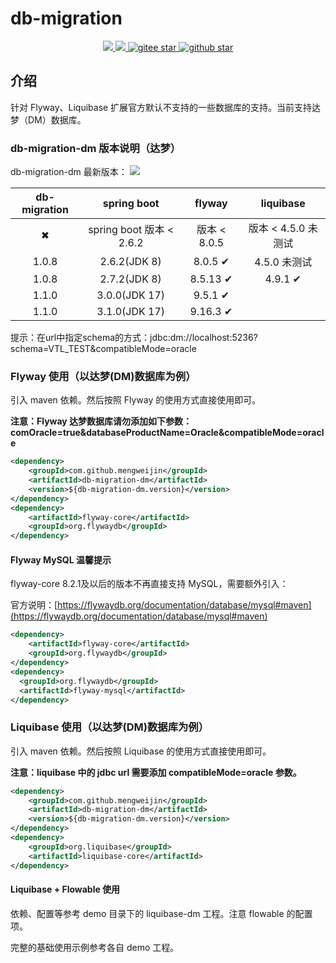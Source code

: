 # db-migration
<p align="center">
	<a target="_blank" href="https://github.com/mengweijin/db-migration/blob/master/LICENSE">
		<img src="https://img.shields.io/badge/license-Apache2.0-blue.svg" />
	</a>
	<a target="_blank" href="https://www.oracle.com/technetwork/java/javase/downloads/index.html">
		<img src="https://img.shields.io/badge/JDK-8+-green.svg" />
	</a>
	<a target="_blank" href="https://gitee.com/mengweijin/db-migration/stargazers">
		<img src="https://gitee.com/mengweijin/db-migration-dm/badge/star.svg?theme=dark" alt='gitee star'/>
	</a>
	<a target="_blank" href='https://github.com/mengweijin/db-migration'>
		<img src="https://img.shields.io/github/stars/mengweijin/db-migration.svg?style=social" alt="github star"/>
	</a>
</p>

## 介绍
针对 Flyway、Liquibase 扩展官方默认不支持的一些数据库的支持。当前支持达梦（DM）数据库。

### db-migration-dm 版本说明（达梦）
db-migration-dm 最新版本：
<a target="_blank" href="https://search.maven.org/search?q=g:%22com.github.mengweijin%22%20AND%20a:%22db-migration-dm%22">
    <img src="https://img.shields.io/maven-central/v/com.github.mengweijin/db-migration-dm" />
</a>

| db-migration |      spring boot       |     flyway      |   liquibase    |
|:------------:|:----------------------:|:---------------:|:--------------:|
|   &#10006;   | spring boot 版本 < 2.6.2 |   版本 < 8.0.5    | 版本 < 4.5.0 未测试 |
|    1.0.8     |      2.6.2(JDK 8)      | 8.0.5 &#10004;  |  4.5.0    未测试  |
|    1.0.8     |      2.7.2(JDK 8)      | 8.5.13 &#10004; | 4.9.1 &#10004; |
|    1.1.0     |     3.0.0(JDK 17)      | 9.5.1 &#10004;  |                |
|    1.1.0     |     3.1.0(JDK 17)      | 9.16.3 &#10004; |                |

提示：在url中指定schema的方式：jdbc:dm://localhost:5236?schema=VTL_TEST&compatibleMode=oracle

### Flyway 使用（以达梦(DM)数据库为例）
引入 maven 依赖。然后按照 Flyway 的使用方式直接使用即可。

**注意：Flyway 达梦数据库请勿添加如下参数：comOracle=true&databaseProductName=Oracle&compatibleMode=oracle**

```xml
<dependency>
    <groupId>com.github.mengweijin</groupId>
    <artifactId>db-migration-dm</artifactId>
    <version>${db-migration-dm.version}</version>
</dependency>
<dependency>
    <artifactId>flyway-core</artifactId>
    <groupId>org.flywaydb</groupId>
</dependency>
```

#### Flyway MySQL 温馨提示
flyway-core 8.2.1及以后的版本不再直接支持 MySQL，需要额外引入：

官方说明：[https://flywaydb.org/documentation/database/mysql#maven](https://flywaydb.org/documentation/database/mysql#maven)
```xml
<dependency>
    <artifactId>flyway-core</artifactId>
    <groupId>org.flywaydb</groupId>
</dependency>
<dependency>
  <groupId>org.flywaydb</groupId>
  <artifactId>flyway-mysql</artifactId>
</dependency>
```

### Liquibase 使用（以达梦(DM)数据库为例）
引入 maven 依赖。然后按照 Liquibase 的使用方式直接使用即可。

**注意：liquibase 中的 jdbc url 需要添加 compatibleMode=oracle 参数。**
```xml
<dependency>
    <groupId>com.github.mengweijin</groupId>
    <artifactId>db-migration-dm</artifactId>
    <version>${db-migration-dm.version}</version>
</dependency>
<dependency>
    <groupId>org.liquibase</groupId>
    <artifactId>liquibase-core</artifactId>
</dependency>
```

#### Liquibase + Flowable 使用
依赖、配置等参考 demo 目录下的 liquibase-dm 工程。注意 flowable 的配置项。

完整的基础使用示例参考各自 demo 工程。